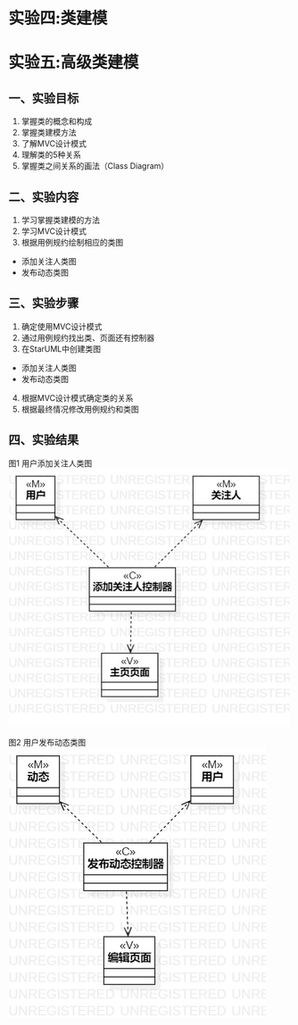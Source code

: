 # 实验四:类建模
# 实验五:高级类建模

## 一、实验目标

1. 掌握类的概念和构成
2. 掌握类建模方法
3. 了解MVC设计模式
4. 理解类的5种关系
5. 掌握类之间关系的画法（Class Diagram）


## 二、实验内容

1. 学习掌握类建模的方法
2. 学习MVC设计模式
3. 根据用例规约绘制相应的类图
  - 添加关注人类图
  - 发布动态类图


## 三、实验步骤

1. 确定使用MVC设计模式
2. 通过用例规约找出类、页面还有控制器
3. 在StarUML中创建类图
  - 添加关注人类图
  - 发布动态类图
4. 根据MVC设计模式确定类的关系
5. 根据最终情况修改用例规约和类图


## 四、实验结果

图1 用户添加关注人类图  
![添加关注人类图](./lab4_model5.jpg)

图2 用户发布动态类图  
![发布动态类图](./lab4_model4.jpg)
